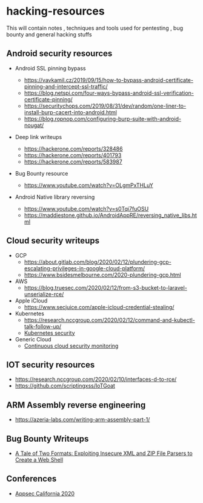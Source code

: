 # hacking-resources
This will contain notes , techniques and tools used for pentesting , bug bounty and general hacking stuffs

Android security resources
--------------------------
 - Android SSL pinning bypass
   - https://vavkamil.cz/2019/09/15/how-to-bypass-android-certificate-pinning-and-intercept-ssl-traffic/
   - https://blog.netspi.com/four-ways-bypass-android-ssl-verification-certificate-pinning/
   - https://securitychops.com/2019/08/31/dev/random/one-liner-to-install-burp-cacert-into-android.html
   - https://blog.ropnop.com/configuring-burp-suite-with-android-nougat/
   
 - Deep link writeups
   - https://hackerone.com/reports/328486
   - https://hackerone.com/reports/401793
   - https://hackerone.com/reports/583987
   
 - Bug Bounty resource
   - https://www.youtube.com/watch?v=OLgmPxTHLuY

 - Android Native library reversing
   - https://www.youtube.com/watch?v=s0Tqi7fuOSU
   - https://maddiestone.github.io/AndroidAppRE/reversing_native_libs.html

Cloud security writeups
-----------------------
 - GCP
    - https://about.gitlab.com/blog/2020/02/12/plundering-gcp-escalating-privileges-in-google-cloud-platform/
    - https://www.bsidesmelbourne.com/2020-plundering-gcp.html
 - AWS
    - https://blog.truesec.com/2020/02/12/from-s3-bucket-to-laravel-unserialize-rce/
 - Apple iCloud
    - https://www.secjuice.com/apple-icloud-credential-stealing/
 - Kubernetes
    - https://research.nccgroup.com/2020/02/12/command-and-kubectl-talk-follow-up/
    - [Kubernetes security](https://www.youtube.com/watch?v=HPEXdU92N1A&list=PLhaoFbw_ejdo-4nSeRKNH1pRhdfsn3CI7&index=36&t=0s)
 - Generic Cloud
    - [Continuous cloud security monitoring](https://www.youtube.com/watch?v=ePCK8quTP2o&list=PLhaoFbw_ejdo-4nSeRKNH1pRhdfsn3CI7&index=42&t=0s)
    
IOT security resources
----------------------
 - https://research.nccgroup.com/2020/02/10/interfaces-d-to-rce/
 - https://github.com/scriptingxss/IoTGoat
 
ARM Assembly reverse engineering
-------------------------------
  - https://azeria-labs.com/writing-arm-assembly-part-1/

Bug Bounty Writeups
--------------------
  - [A Tale of Two Formats: Exploiting Insecure XML and ZIP File Parsers to Create a Web Shell](https://spaceraccoon.dev/a-tale-of-two-formats-exploiting-insecure-xml-and-zip-file-parsers-to-create-a)

Conferences
-----------
  - [Appsec California 2020](https://www.youtube.com/playlist?list=PLhaoFbw_ejdo-4nSeRKNH1pRhdfsn3CI7)  
